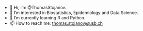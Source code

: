 - 👋 Hi, I’m @ThomasStojanov.
- 👀 I’m interested in Biostatistics, Epidemiology and Data Science.
- 🌱 I’m currently learning R and Python.
- 📫 How to reach me: thomas.stojanov@usb.ch

<!---
ThomasStojanov/ThomasStojanov is a ✨ special ✨ repository because its `README.md` (this file) appears on your GitHub profile.
You can click the Preview link to take a look at your changes.
--->
